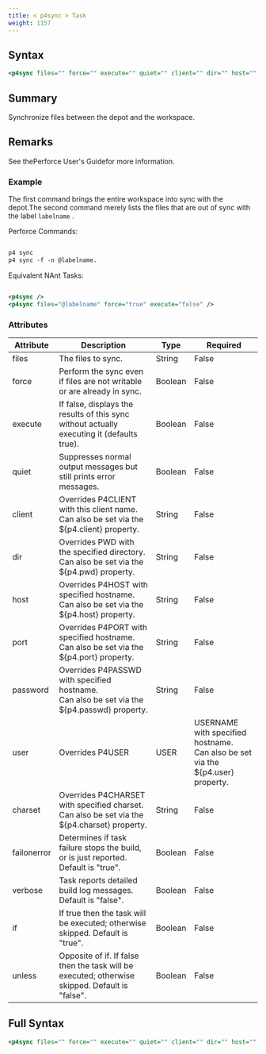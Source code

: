 ```yaml
---
title: < p4sync > Task
weight: 1157
---
```

## Syntax
```xml
<p4sync files="" force="" execute="" quiet="" client="" dir="" host="" port="" password="" user="" charset="" />
```
## Summary ##
Synchronize files between the depot and the workspace.

## Remarks ##
See thePerforce User&#39;s Guidefor more information.



### Example ###
The first command brings the entire workspace into sync with the depot.The second command merely lists the files that are out of sync with the label  `labelname` .

Perforce Commands:


```xml

p4 sync
p4 sync -f -n @labelname.
```
Equivalent NAnt Tasks:
```xml

<p4sync />
<p4sync files="@labelname" force="true" execute="false" />
```



### Attributes
| Attribute | Description | Type | Required |
| --------- | ----------- | ---- | -------- |
| files | The files to sync. | String | False |
| force | Perform the sync even if files are not writable or are already in sync. | Boolean | False |
| execute | If false, displays the results of this sync without actually executing it (defaults true). | Boolean | False |
| quiet | Suppresses normal output messages but still prints error messages. | Boolean | False |
| client | Overrides P4CLIENT with this client name.<br>Can also be set via the ${p4.client} property. | String | False |
| dir | Overrides PWD with the specified directory.<br>Can also be set via the ${p4.pwd} property. | String | False |
| host | Overrides P4HOST with specified hostname.<br>Can also be set via the ${p4.host} property. | String | False |
| port | Overrides P4PORT with specified hostname.<br>Can also be set via the ${p4.port} property. | String | False |
| password | Overrides P4PASSWD with specified hostname.<br>Can also be set via the ${p4.passwd} property. | String | False |
| user | Overrides P4USER|USER|USERNAME with specified hostname.<br>Can also be set via the ${p4.user} property. | String | False |
| charset | Overrides P4CHARSET with specified charset.<br>Can also be set via the ${p4.charset} property. | String | False |
| failonerror | Determines if task failure stops the build, or is just reported. Default is &quot;true&quot;. | Boolean | False |
| verbose | Task reports detailed build log messages.  Default is &quot;false&quot;. | Boolean | False |
| if | If true then the task will be executed; otherwise skipped. Default is &quot;true&quot;. | Boolean | False |
| unless | Opposite of if.  If false then the task will be executed; otherwise skipped. Default is &quot;false&quot;. | Boolean | False |

## Full Syntax
```xml
<p4sync files="" force="" execute="" quiet="" client="" dir="" host="" port="" password="" user="" charset="" failonerror="" verbose="" if="" unless="" />
```
